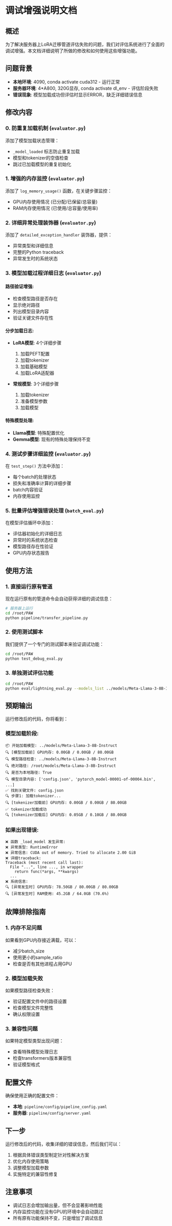 # 调试增强说明文档

## 概述

为了解决服务器上LoRA迁移管道评估失败的问题，我们对评估系统进行了全面的调试增强。本文档详细说明了所做的修改和如何使用这些增强功能。

## 问题背景

- **本地环境**: 4090, conda activate cuda312 - 运行正常
- **服务器环境**: 4*A800, 320G显存, conda activate dl_env - 评估阶段失败
- **错误现象**: 模型加载成功但评估时显示ERROR，缺乏详细错误信息

## 修改内容

### 0. 防重复加载机制 (`evaluator.py`)

添加了模型加载状态管理：
- `_model_loaded` 标志防止重复加载
- 模型和tokenizer的空值检查
- 跳过已加载模型的重复初始化

### 1. 增强的内存监控 (`evaluator.py`)

添加了 `log_memory_usage()` 函数，在关键步骤监控：
- GPU内存使用情况 (已分配/已保留/总容量)
- RAM内存使用情况 (已使用/总容量/使用率)

### 2. 详细异常处理装饰器 (`evaluator.py`)

添加了 `detailed_exception_handler` 装饰器，提供：
- 异常类型和详细信息
- 完整的Python traceback
- 异常发生时的系统状态

### 3. 模型加载过程详细日志 (`evaluator.py`)

#### 路径验证增强:
- 检查模型路径是否存在
- 显示绝对路径
- 列出模型目录内容
- 验证关键文件存在性

#### 分步加载日志:
- **LoRA模型**: 4个详细步骤
  1. 加载PEFT配置
  2. 加载tokenizer
  3. 加载基础模型
  4. 加载LoRA适配器

- **常规模型**: 3个详细步骤
  1. 加载tokenizer
  2. 准备模型参数
  3. 加载模型

#### 特殊模型处理:
- **Llama模型**: 特殊配置优化
- **Gemma模型**: 现有的特殊处理保持不变

### 4. 测试步骤详细监控 (`evaluator.py`)

在 `test_step()` 方法中添加：
- 每个batch的处理状态
- 损失和准确率计算的详细步骤
- batch内容验证
- 内存使用监控

### 5. 批量评估增强错误处理 (`batch_eval.py`)

在模型评估循环中添加：
- 评估器初始化的详细日志
- 异常时的系统状态检查
- 模型路径存在性验证
- GPU内存状态报告

## 使用方法

### 1. 直接运行原有管道

现在运行原有的管道命令会自动获得详细的调试信息：

```bash
# 服务器上运行
cd /root/PAW
python pipeline/transfer_pipeline.py
```

### 2. 使用测试脚本

我们提供了一个专门的测试脚本来验证调试功能：

```bash
cd /root/PAW
python test_debug_eval.py
```

### 3. 单独测试评估功能

```bash
cd /root/PAW
python eval/lightning_eval.py --models_list ../models/Meta-Llama-3-8B-Instruct --dataset arc-challenge --sample_ratio 0.05
```

## 预期输出

运行修改后的代码，你将看到：

### 模型加载阶段:
```
📦 开始加载模型: ../models/Meta-Llama-3-8B-Instruct
🔍 [模型加载前] GPU内存: 0.00GB / 0.00GB / 80.00GB
🔍 模型路径检查: ../models/Meta-Llama-3-8B-Instruct
🔍 绝对路径: /root/models/Meta-Llama-3-8B-Instruct
🔍 是否为本地路径: True
🔍 模型目录内容: ['config.json', 'pytorch_model-00001-of-00004.bin', ...]
✅ 找到关键文件: config.json
🔍 步骤1: 加载tokenizer...
🔍 [tokenizer加载前] GPU内存: 0.00GB / 0.00GB / 80.00GB
✅ tokenizer加载成功
🔍 [tokenizer加载后] GPU内存: 0.05GB / 0.10GB / 80.00GB
```

### 如果出现错误:
```
❌ 函数 _load_model 发生异常:
❌ 异常类型: RuntimeError
❌ 异常信息: CUDA out of memory. Tried to allocate 2.00 GiB
❌ 详细traceback:
Traceback (most recent call last):
  File "...", line ..., in wrapper
    return func(*args, **kwargs)
  ...
❌ 系统信息:
🔍 [异常发生时] GPU内存: 78.50GB / 80.00GB / 80.00GB
🔍 [异常发生时] RAM使用: 45.2GB / 64.0GB (70.6%)
```

## 故障排除指南

### 1. 内存不足问题
如果看到GPU内存接近满载，可以：
- 减少batch_size
- 使用更小的sample_ratio
- 检查是否有其他进程占用GPU

### 2. 模型加载失败
如果模型路径检查失败：
- 验证配置文件中的路径设置
- 检查模型文件完整性
- 确认权限设置

### 3. 兼容性问题
如果特定模型类型出现问题：
- 查看特殊模型处理日志
- 检查transformers版本兼容性
- 验证模型格式

## 配置文件

确保使用正确的配置文件：
- **本地**: `pipeline/config/pipeline_config.yaml`
- **服务器**: `pipeline/config/server.yaml`

## 下一步

运行修改后的代码，收集详细的错误信息，然后我们可以：
1. 根据具体错误类型制定针对性解决方案
2. 优化内存使用策略
3. 调整模型加载参数
4. 实施特定的兼容性修复

## 注意事项

- 调试日志会增加输出量，但不会显著影响性能
- 内存监控功能在没有GPU的环境中会自动跳过
- 所有原有功能保持不变，只是增加了调试信息
